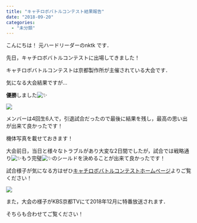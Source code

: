 ```yaml
---
title: "キャチロボバトルコンテスト結果報告"
date: "2018-09-20"
categories: 
  - "未分類"
---
```


こんにちは！ 元ハードリーダーのnktk です．

先日，キャチロボバトルコンテストに出場してきました！

キャチロボバトルコンテストは京都製作所が主催されている大会です．

気になる大会結果ですが...

**優勝**しました![✨](https://mail.google.com/mail/e/2728)

![](https://lh3.googleusercontent.com/svWus__D1ZLdiqTQ1QqzmOyQysLkmbjML-I1nebjFliCgsqxNejKBF-Oo2DZhRuJInzqw_Dq4N02lv0dwyaeQlg7DzdTz-a-a0Zxa7ei-TY1BFbpr1gSfaC4gHYnWFj3Nh2cJcx4_rSjyD5hs195IDk0H-bzsFP9lZzVHUqclC9_FqfLDwBd9bVPV8qf3_i6cMDSntHMZJ8x5uGCtCYF4YrjTboIYOJVn6Tegy3b_n2mlQNC-2lvIk54yBCupCA_4lw-vmkk3I-cG01dPgPPnExuaUMFC5SPttRfFSnDrwngLoOZ0HpWRwEjni3xoeScmaZWc5E-N1wq9NG_JPCyKb-z6iJ6naD7ZmTJSyXuzm_2eg_OrmiwRLy7PSlYJlb4yfytcLd23MY7kNPIIk1FqkeVZVdscaIPyk6FIROYO805MlPZ4lM5Mi9GN2qFvBCCUqEPRd3kz1fRprJ5X9ytU0a0gbDpbEM2Bzpwy7XYpXrCS5mPy-NU675TUzAbsXK6yBDnCvpYQe0Z9yVJ9iInNHL5cjjRaZB_36FqXRHWNHOo_Wxu9lAsvHPaAdXJI6k5Xlf6L5V_g5FlA2m5KUUE5nWDRjmsR3N1hb93zTglTWVovl-0nlvgwYzStLluZvU=w1253-h936-no)

メンバーは4回生6人で，引退試合だったので最後に結果を残し，最高の思い出が出来て良かったです！

機体写真を載せておきます！

大会前日，当日と様々なトラブルがあり大変な2日間でしたが，試合では戦略通り![✨](https://mail.google.com/mail/e/2728)もう完璧![✨](https://mail.google.com/mail/e/2728)のシールドを決めることが出来て良かったです！

試合様子が気になる方はぜひ[キャチロボバトルコンテストホームページ](http://catchrobo.net/)よりご覧ください！

![](https://lh3.googleusercontent.com/ink4nqS6I8mdFGU5NobWbW03fm5jojz0-IS7E4Zyh7uUZ2ygVys7QM_ReosvXatNEw3-TKO-UQslVPK_FUIPcQHsJeMDDohtU7cyhEuSCTFrnl9_Y5MpBUTarWnfnAmslJEXE4bsdxltXwsZVTuvDF0JE8OQnADzW_njUAokFkzJzGxNWvzuWpJiZ3j6CwY1RX4EeRtchxKxk3wpZmU8twVGgUDjWORz8VRqhUG1K5T4vefUIQfKHHM_X8DPGEUyml5_l-UNdftmVqcAGvPf9Mib2-lnf0QhhmAnMfCEBc1cD-ueLOD3FLwJtNRXP6iqe_afRCi_WVPEVymf-fgQADvvazx2OUs75OMLpxixA-mxO4b4X2vQjJDE-sSaoLL3Yk7DnkX-KWgFV13-9srzSfGdTO1qGLD5AyPh7cLIzds-Ia28HWS89v-Cb6-p8DbQ71YOfErYSao4wdJurRje_bx0mtmegOsdKI5oZey6JQU-hyoQ0bBfEKfXaYShC0JXfJuXhkmzJCzELDFdUkyx454zBYky5uSjAelN6KUFPSuB-x_EFh7RjqIDaFVFiYtN13SrHNNuGCgQk92n1WSDESrQ9dYIip7IIq8Th9g4r6Xfyf7Ns7D0TlQtXHTFjkY=w1253-h936-no)

また，大会の様子がKBS京都TVにて2018年12月に特番放送されます．

そちらも合わせてご覧ください！
